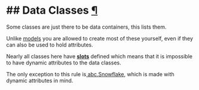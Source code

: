 # ## Data Classes [¶](https://discordpy.readthedocs.io/en/stable/api.html#data-classes)
Some classes are just there to be data containers, this lists them.

Unlike [models](discord/Discord%20Models/Discord%20Models) you are allowed to create most of these yourself, even if they can also be used to hold attributes.

Nearly all classes here have [__slots__](https://docs.python.org/3/reference/datamodel.html#slots) defined which means that it is impossible to have dynamic attributes to the data classes.

The only exception to this rule is[ abc.Snowflake](discord/Abstract%20Base%20Classes/Snowflake/Snowflake), which is made with dynamic attributes in mind.




